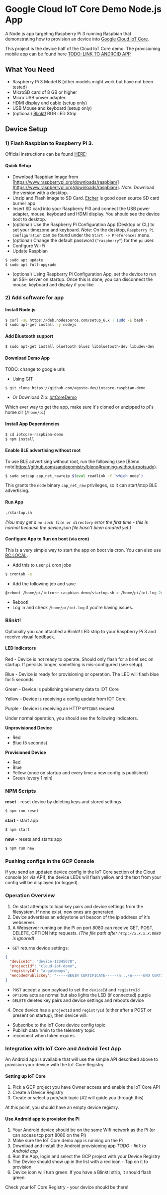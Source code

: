 # Google Cloud IoT Core Demo Node.js App
A Node.js app targeting Raspberry Pi 3 running Raspbian that demonstrating how to provision an device into [Google Cloud IoT Core](https://cloud.google.com/iot-core/).  

This project is the device half of the Cloud IoT Core demo. The provisioning mobile app can be found here [TODO: LINK TO ANDROID APP](TODO) 

## What You Need

- Raspberry Pi 3 Model B (other models might work but have not been tested)
- MicroSD card of 8 GB or higher
- Micro USB power adapter.
- HDMI display and cable (setup only)
- USB Mouse and keyboard (setup only)
- (optional) [Blinkt!](https://shop.pimoroni.com/products/blinkt) RGB LED Strip

## Device Setup

### 1) Flash Raspbian to Raspberry Pi 3.
Official instructions can be found [HERE](https://www.raspberrypi.org/documentation/installation/installing-images/README.md): 

#### Quick Setup
- Download Raspbian Image from [https://www.raspberrypi.org/downloads/raspbian/](https://www.raspberrypi.org/downloads/raspbian/). _Note:_ Download the version with a desktop. 
- Unzip and Flash image to SD Card. [Etcher](https://etcher.io/) is good open source SD card burner app
- Insert SD card into your Raspberry Pi3 and connect the USB power adapter, mouse, keyboard and  HDMI display.  You should see the device boot to desktop.
- (optional) Use the Raspberry Pi Configuration App (Desktop or CL) to set your timezone and keyboard.  _Note:_ On the desktop, `Raspberry Pi Configuration` can be found under the `Start -> Preferences` menu.
- (optional) Change the default password (`"raspberry"`) for the `pi` user.
- Configure Wi-Fi 
- Update Raspbian
```bash
$ sudo apt update
$ sudo apt full-upgrade
```
- (optional) Using Raspberry Pi Configuration App, set the device to run an SSH server on startup. Once this is done, you can disconnect the mouse, keyboard and display if you like.  

### 2) Add software for app

#### Install Node.js
```bash
$ curl -sL https://deb.nodesource.com/setup_6.x | sudo -E bash -
$ sudo apt-get install -y nodejs
````
#### Add Bluetooth support 

```bash
$ sudo apt-get install bluetooth bluez libbluetooth-dev libudev-dev
```

#### Download Demo App

TODO: change to google urls

- Using GIT 
```bash
$ git clone https://github.com/agosto-dev/iotcore-raspbian-demo
```

- Or Download Zip: [IotCoreDemo](https://github.com/agosto-dev/iotcore-raspbian-demo/releases)
 
Which ever way to get the app, make sure it's cloned or unzipped to pi's home dir (`/home/pi`) 

 
#### Install App Dependencies

```bash
$ cd iotcore-raspbian-demo
$ npm install
```
#### Enable BLE advertising without root

To use BLE advertising without root, run the following (see [Bleno note]https://github.com/sandeepmistry/bleno#running-without-rootsudo).

```bash
$ sudo setcap cap_net_raw+eip $(eval readlink -f `which node`)
```
This grants the `node` binary `cap_net_raw` privileges, so it can start/stop BLE advertising.

#### Run App

```bash
./startup.sh
```
*(You may get a `no such file or directory` error the first time - this is normal because the device.json file hasn't been created yet.)*

#### Configure App to Run on boot (via cron)

This is a very simple way to start the app on boot via cron.  You can also use [RC.LOCAL](https://www.raspberrypi.org/documentation/linux/usage/rc-local.md).  

- Add this to user `pi` cron jobs
```bash
$ crontab -e
```
- Add the following job and save
```bash
@reboot /home/pi/iotcore-raspbian-demo/startup.sh > /home/pi/iot.log 2>&1
```
- Reboot!
- Log in and check `/home/pi/iot.log` if you're having issues.

### Blinkt!
Optionally you can attached a Blinkt! LED strip to your Raspberry Pi 3 and receive visual feedback.

#### LED Indicators

Red - Device is not ready to operate.  Should only flash for a brief sec on startup.  If persists longer, something is mis-configured (see setup).

Blue - Device is ready for provisioning or operation. The LED will flash blue for 5 seconds.

Green - Device is publishing telemetry data to IOT Core   

Yellow - Device is receiving a config update from IOT Core.

Purple - Device is receiving an HTTP `OPTIONS` request

Under normal operation, you should see the following Indicators.

**Unprovisioned Device**
- Red 
- Blue (5 seconds)

**Provisioned Device**
- Red
- Blue
- Yellow (once on startup and every time a new config is published)
- Green (every 1 min)

### NPM Scripts

**reset** - reset device by deleting keys and stored settings  
```bash
$ npm run reset
```

**start** - start app  
```bash
$ npm start
```

**new** - resets and starts app  
```bash
$ npm run new
```

### Pushing configs in the GCP Console

If you send an updated device config in the IoT Core section of the Cloud console (or via API), the device LEDs will flash yellow and the text from your config will be displayed (or logged).


### Operation Overview

1. On start attempts to load key pairs and device settings from the filesystem.   If none exist, new ones are generated.
2. Device advertises an eddystone url beacon of the ip address of it's webserver.
3. A Webserver running on the Pi on port 8080 can receive GET, POST, DELETE, OPTION http requests.  *(The file path after `http://x.x.x.x:8080` is ignored)*

-  `GET` returns device settings:
```json
{
  "deviceId": "device-12345678",
  "projectId": "cloud-iot-demo",
  "registryId": "a-gateways",
  "encodedPublicKey": "-----BEGIN CERTIFICATE-----\n...\n-----END CERTIFICATE-----\n"
}
```  

- `POST` accept a json payload to set the `deviceId` and `registryId`
- `OPTIONS` acts as normal but also lights the LED (if connected) purple
- `DELETE` deletes key pairs and device settings and reboots device   
    
4. Once device has a `projectId` and `registryId` (either after a POST or present on startup), then device will:
- Subscribe to the IoT Core device config topic
- Publish data 1/min to the telemetry topic
- reconnect when token expires

### Integration with IoT Core and Android Test App

An Android app is available that will use the simple API described above to provision your device with the IoT Core Registry.

#### Setting up IoT Core

1. Pick a GCP project you have Owner access and enable the IoT Core API
2. Create a Device Registry
3. Create or select a pub/sub topic (#2 will guide you through this)

At this point, you should have an empty device registry.

#### Use Android app to provision the Pi

1. Your Android device should be on the same Wifi network as the Pi (or can access tcp port 8080 on the Pi)
2. Make sure the IoT Core demo app is running on the Pi
3. Download and install the Android provisioning app *TODO - link to Android app*
4. Run the App, login and select the GCP project with your Device Registry
5. The Device should show up in the list with a red icon - Tap on it to provision
6. Device icon will turn green. If you have a Blinkt! strip, it should flash green.

Check your IoT Core Registry - your device should be there!

